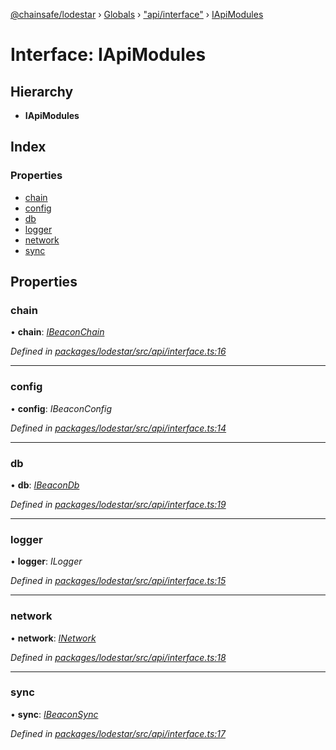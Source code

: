 [@chainsafe/lodestar](../README.md) › [Globals](../globals.md) › ["api/interface"](../modules/_api_interface_.md) › [IApiModules](_api_interface_.iapimodules.md)

# Interface: IApiModules

## Hierarchy

* **IApiModules**

## Index

### Properties

* [chain](_api_interface_.iapimodules.md#chain)
* [config](_api_interface_.iapimodules.md#config)
* [db](_api_interface_.iapimodules.md#db)
* [logger](_api_interface_.iapimodules.md#logger)
* [network](_api_interface_.iapimodules.md#network)
* [sync](_api_interface_.iapimodules.md#sync)

## Properties

###  chain

• **chain**: *[IBeaconChain](_chain_interface_.ibeaconchain.md)*

*Defined in [packages/lodestar/src/api/interface.ts:16](https://github.com/ChainSafe/lodestar/blob/6d8273318/packages/lodestar/src/api/interface.ts#L16)*

___

###  config

• **config**: *IBeaconConfig*

*Defined in [packages/lodestar/src/api/interface.ts:14](https://github.com/ChainSafe/lodestar/blob/6d8273318/packages/lodestar/src/api/interface.ts#L14)*

___

###  db

• **db**: *[IBeaconDb](_db_api_beacon_interface_.ibeacondb.md)*

*Defined in [packages/lodestar/src/api/interface.ts:19](https://github.com/ChainSafe/lodestar/blob/6d8273318/packages/lodestar/src/api/interface.ts#L19)*

___

###  logger

• **logger**: *ILogger*

*Defined in [packages/lodestar/src/api/interface.ts:15](https://github.com/ChainSafe/lodestar/blob/6d8273318/packages/lodestar/src/api/interface.ts#L15)*

___

###  network

• **network**: *[INetwork](_network_interface_.inetwork.md)*

*Defined in [packages/lodestar/src/api/interface.ts:18](https://github.com/ChainSafe/lodestar/blob/6d8273318/packages/lodestar/src/api/interface.ts#L18)*

___

###  sync

• **sync**: *[IBeaconSync](_sync_interface_.ibeaconsync.md)*

*Defined in [packages/lodestar/src/api/interface.ts:17](https://github.com/ChainSafe/lodestar/blob/6d8273318/packages/lodestar/src/api/interface.ts#L17)*
